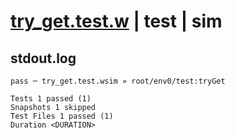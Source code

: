 # [try_get.test.w](../../../../../../tests/sdk_tests/table/try_get.test.w) | test | sim

## stdout.log
```log
pass ─ try_get.test.wsim » root/env0/test:tryGet

Tests 1 passed (1)
Snapshots 1 skipped
Test Files 1 passed (1)
Duration <DURATION>
```

